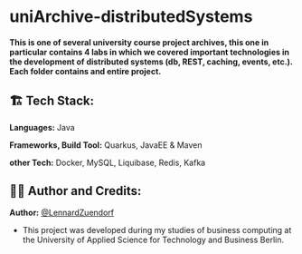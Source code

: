 <h1>uniArchive-distributedSystems</h1>

<h4>This is one of several university course project archives, this one in particular contains 4 labs in which we covered important technologies in the development of distributed systems (db, REST, caching, events, etc.). Each folder contains and entire project.</h4>

<h2>🏗️ Tech Stack:</h2>

**Languages:** Java

**Frameworks, Build Tool:** Quarkus, JavaEE & Maven

**other Tech:** Docker, MySQL, Liquibase, Redis, Kafka


<h2>👨‍💻 Author and Credits:</h2>

**Author:** [@LennardZuendorf](https://github.com/LennardZuendorf)

- This project was developed during my studies of business computing at the University of Applied Science for Technology and Business Berlin.
